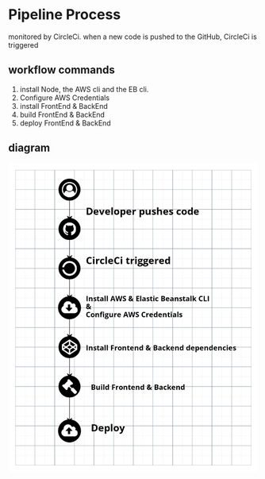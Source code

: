 # Pipeline Process

monitored by CircleCi.
when a new code is pushed to the GitHub, CircleCi is triggered

## workflow commands

1. install Node, the AWS cli and the EB cli.
2. Configure AWS Credentials
3. install FrontEnd & BackEnd
4. build FrontEnd & BackEnd
5. deploy FrontEnd & BackEnd

## diagram

![Pipeline Schema](./diagrams/pipeline.png)